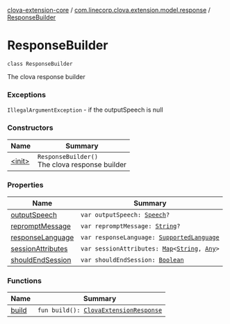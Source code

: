 [clova-extension-core](../../index.md) / [com.linecorp.clova.extension.model.response](../index.md) / [ResponseBuilder](./index.md)

# ResponseBuilder

`class ResponseBuilder`

The clova response builder

### Exceptions

`IllegalArgumentException` - if the outputSpeech is null

### Constructors

| Name | Summary |
|---|---|
| [&lt;init&gt;](-init-.md) | `ResponseBuilder()`<br>The clova response builder |

### Properties

| Name | Summary |
|---|---|
| [outputSpeech](output-speech.md) | `var outputSpeech: `[`Speech`](../-speech.md)`?` |
| [repromptMessage](reprompt-message.md) | `var repromptMessage: `[`String`](https://kotlinlang.org/api/latest/jvm/stdlib/kotlin/-string/index.html)`?` |
| [responseLanguage](response-language.md) | `var responseLanguage: `[`SupportedLanguage`](../-supported-language/index.md) |
| [sessionAttributes](session-attributes.md) | `var sessionAttributes: `[`Map`](https://kotlinlang.org/api/latest/jvm/stdlib/kotlin.collections/-map/index.html)`<`[`String`](https://kotlinlang.org/api/latest/jvm/stdlib/kotlin/-string/index.html)`, `[`Any`](https://kotlinlang.org/api/latest/jvm/stdlib/kotlin/-any/index.html)`>` |
| [shouldEndSession](should-end-session.md) | `var shouldEndSession: `[`Boolean`](https://kotlinlang.org/api/latest/jvm/stdlib/kotlin/-boolean/index.html) |

### Functions

| Name | Summary |
|---|---|
| [build](build.md) | `fun build(): `[`ClovaExtensionResponse`](../-clova-extension-response/index.md) |
